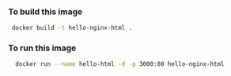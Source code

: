 ### To build this image
```bash
 docker build -t hello-nginx-html .
```
### To run this image
```bash
  docker run --name hello-html -d -p 3000:80 hello-nginx-html
```